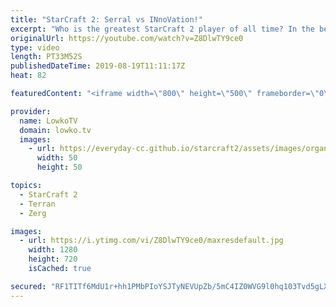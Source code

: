 ```yaml
---
title: "StarCraft 2: Serral vs INnoVation!"
excerpt: "Who is the greatest StarCraft 2 player of all time? In the beginning of this game between Serral and INnoVation I discuss the players that are in my opinion up for the title of being the Greatest Of All Time.  Get more videos & support my work: http://www.patreon.com/lowkotv  Be part of the community"
originalUrl: https://youtube.com/watch?v=Z8DlwTY9ce0
type: video
length: PT33M52S
publishedDateTime: 2019-08-19T11:11:17Z
heat: 82

featuredContent: "<iframe width=\"800\" height=\"500\" frameborder=\"0\" src=\"https://www.youtube.com/embed/Z8DlwTY9ce0\" allow=\"accelerometer; autoplay; encrypted-media; gyroscope; picture-in-picture\" allowfullscreen></iframe>"

provider:
  name: LowkoTV
  domain: lowko.tv
  images:
    - url: https://everyday-cc.github.io/starcraft2/assets/images/organizations/lowko.tv-50x50.jpg
      width: 50
      height: 50

topics:
  - StarCraft 2
  - Terran
  - Zerg

images:
  - url: https://i.ytimg.com/vi/Z8DlwTY9ce0/maxresdefault.jpg
    width: 1280
    height: 720
    isCached: true

secured: "RF1TITf6MdU1r+hh1PMbPIoYSJTyNEVUpZb/5mC4IZ0WVG9l0hq103Tvd5gLXUmTcQEqH2MeghiMFgSKICCr0rwu5hD3dH+gprJ8/xvaWSMZcQYN/pCxndsr+HHpNHrj2+kfUgxtGQ74QQxBdF6arM/OxHeF/LmNLH3tYShnjkAjewfgaja0/ip92f84oZcWFGT84T9LxXodwHTpWG7M9l94xQEB5fZ0VNMw2Irk7yqyWHdmpwtTkoCHpHvbi3lhg4/UpdJgeXrDtUsanDtntdLVQKdo4YA+BPbmGnOOU6WwDzYuo6g1xMx3kiB/c/Hg7Z5+tm0VsNP0Dn3B5gmFFaga34/H304BG+Zh0T96CAGRf/fQLRm6zL/5uREO0noLPdgAu3ixD1xKZIYivr3pqQ==;ANDkWDv9Ba6tcMtvhTmz6A=="
---
```


